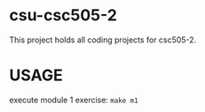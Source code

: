 # csu-csc505-2

This project holds all coding projects for csc505-2.

# USAGE

execute module 1 exercise: `make m1`
